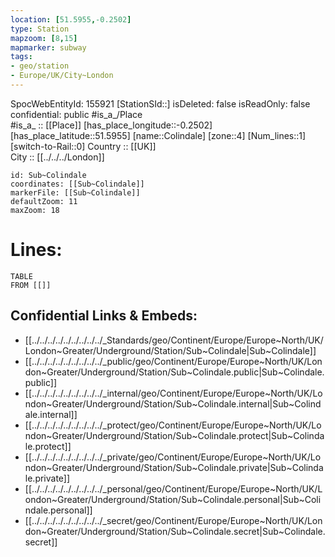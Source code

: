 ```yaml
---
location: [51.5955,-0.2502] 
type: Station 
mapzoom: [8,15] 
mapmarker: subway 
tags:
- geo/station
- Europe/UK/City~London
---
```

SpocWebEntityId: 155921
[StationSId::] 
isDeleted: false
isReadOnly: false
confidential: public
#is_a_/Place  
#is_a_ :: [[Place]] 
[has_place_longitude::-0.2502] 
[has_place_latitude::51.5955] 
[name::Colindale] 
[zone::4] 
[Num_lines::1] 
[switch-to-Rail::0] 
Country :: [[UK]]  
City :: [[../../../London]]  


```leaflet
id: Sub~Colindale
coordinates: [[Sub~Colindale]] 
markerFile: [[Sub~Colindale]] 
defaultZoom: 11 
maxZoom: 18
```


# Lines: 
```dataview
TABLE 
FROM [[]] 
```

## Confidential Links & Embeds: 
- [[../../../../../../../../../_Standards/geo/Continent/Europe/Europe~North/UK/London~Greater/Underground/Station/Sub~Colindale|Sub~Colindale]] 
- [[../../../../../../../../../_public/geo/Continent/Europe/Europe~North/UK/London~Greater/Underground/Station/Sub~Colindale.public|Sub~Colindale.public]] 
- [[../../../../../../../../../_internal/geo/Continent/Europe/Europe~North/UK/London~Greater/Underground/Station/Sub~Colindale.internal|Sub~Colindale.internal]] 
- [[../../../../../../../../../_protect/geo/Continent/Europe/Europe~North/UK/London~Greater/Underground/Station/Sub~Colindale.protect|Sub~Colindale.protect]] 
- [[../../../../../../../../../_private/geo/Continent/Europe/Europe~North/UK/London~Greater/Underground/Station/Sub~Colindale.private|Sub~Colindale.private]] 
- [[../../../../../../../../../_personal/geo/Continent/Europe/Europe~North/UK/London~Greater/Underground/Station/Sub~Colindale.personal|Sub~Colindale.personal]] 
- [[../../../../../../../../../_secret/geo/Continent/Europe/Europe~North/UK/London~Greater/Underground/Station/Sub~Colindale.secret|Sub~Colindale.secret]] 
